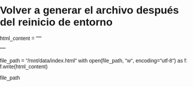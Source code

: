 # Volver a generar el archivo después del reinicio de entorno

html_content = """
<!DOCTYPE html>
<html lang="es">
<head>
  <meta charset="UTF-8" />
  <meta name="viewport" content="width=device-width, initial-scale=1.0"/>
  <title>Monitor de Puertas - Nave 2</title>
  <style>
    body {
      margin: 0;
      padding: 0;
      background: url('https://i.postimg.cc/VLJ28D37/PLno-1.jpg') no-repeat center center fixed;
      background-size: cover;
      font-family: Arial, sans-serif;
    }

    .puerta {
      width: 30px;
      height: 30px;
      border-radius: 50%;
      position: absolute;
      border: 2px solid #333;
      background-color: grey;
    }

    .abierta {
      background-color: red;
    }

    .cerrada {
      background-color: green;
    }
  </style>
</head>
<body>

  <!-- Indicadores -->
  <div id="p1" class="puerta" style="top: 50%; right: 5%;"></div>
  <div id="p2" class="puerta" style="top: 10%; left: 25%;"></div>
  <div id="p3" class="puerta" style="top: 55%; left: 5%;"></div>

  <!-- Ventanas inferiores: v1.1 a v3.3 -->
  <div id="v1" class="puerta" style="bottom: 15%; right: 5%;"></div>
  <div id="v2" class="puerta" style="bottom: 15%; right: 20%;"></div>
  <div id="v3" class="puerta" style="bottom: 15%; right: 35%;"></div>
  <div id="v4" class="puerta" style="bottom: 15%; right: 50%;"></div>
  <div id="v5" class="puerta" style="bottom: 15%; right: 65%;"></div>
  <div id="v6" class="puerta" style="bottom: 15%; right: 80%;"></div>

  <script>
    const FEEDS = {
      p1: "puerta1",
      p2: "puerta2",
      p3: "puerta3",
      v1: "puerta4",
      v2: "puerta5",
      v3: "puerta6",
      v4: "puerta7",
      v5: "puerta8",
      v6: "puerta9"
    };

    const AIO_USER = "Monitoreo_nave2";
    const AIO_KEY = "aio_Kivk92HR4NOpKVtlhjV5ZuuCQY9y";

    function actualizarPuertas() {
      for (const id in FEEDS) {
        const feed = FEEDS[id];
        fetch(`https://io.adafruit.com/api/v2/${AIO_USER}/feeds/${feed}/data/last`, {
          headers: { "X-AIO-Key": AIO_KEY }
        })
        .then(r => r.json())
        .then(data => {
          const valor = data.value === "1" ? "cerrada" : "abierta";
          const el = document.getElementById(id);
          el.classList.remove("abierta", "cerrada");
          el.classList.add(valor);
        })
        .catch(e => console.error("Error con", feed, e));
      }
    }

    actualizarPuertas();
    setInterval(actualizarPuertas, 5000);
  </script>
</body>
</html>
"""

file_path = "/mnt/data/index.html"
with open(file_path, "w", encoding="utf-8") as f:
    f.write(html_content)

file_path

